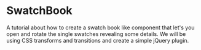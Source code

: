 # SwatchBook
 A tutorial about how to create a swatch book like component that let's you open and rotate the single swatches revealing some details. We will be using CSS transforms and transitions and create a simple jQuery plugin.
